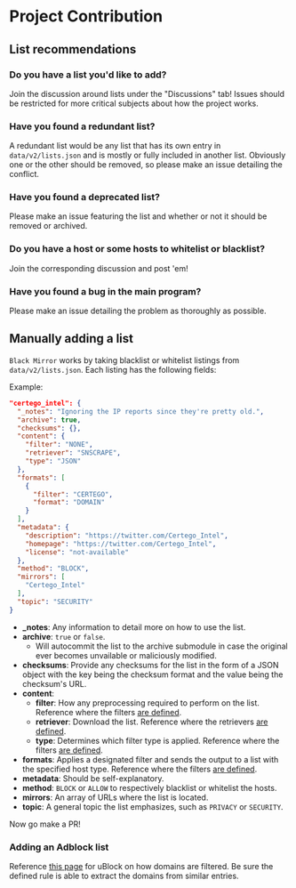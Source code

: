 # Project Contribution

## List recommendations

### Do you have a list you'd like to add?
Join the discussion around lists under the "Discussions" tab!
Issues should be restricted for more critical subjects about how the project works.

### Have you found a redundant list?
A redundant list would be any list that has its own entry in `data/v2/lists.json` and is mostly or fully included in another list.
Obviously one or the other should be removed, so please make an issue detailing the conflict.

### Have you found a deprecated list?
Please make an issue featuring the list and whether or not it should be removed or archived.

### Do you have a host or some hosts to whitelist or blacklist?
Join the corresponding discussion and post 'em!

### Have you found a bug in the main program?
Please make an issue detailing the problem as thoroughly as possible.

## Manually adding a list

`Black Mirror` works by taking blacklist or whitelist listings from `data/v2/lists.json`.
Each listing has the following fields:

Example:
```json
"certego_intel": {
  "_notes": "Ignoring the IP reports since they're pretty old.",
  "archive": true,
  "checksums": {},
  "content": {
    "filter": "NONE",
    "retriever": "SNSCRAPE",
    "type": "JSON"
  },
  "formats": [
    {
      "filter": "CERTEGO",
      "format": "DOMAIN"
    }
  ],
  "metadata": {
    "description": "https://twitter.com/Certego_Intel",
    "homepage": "https://twitter.com/Certego_Intel",
    "license": "not-available"
  },
  "method": "BLOCK",
  "mirrors": [
    "Certego_Intel"
  ],
  "topic": "SECURITY"
}
```

* **_notes**: Any information to detail more on how to use the list.
* **archive**: `true` or `false`.
  * Will autocommit the list to the archive submodule in case the original ever becomes unvailable or maliciously modified.
* **checksums**: Provide any checksums for the list in the form of a JSON object with the key being the checksum format and the value being the checksum's URL.
* **content**:
  * **filter**: How any preprocessing required to perform on the list. Reference where the filters [are defined](https://github.com/T145/black-mirror/blob/master/scripts/v2/apply_filters.bash).
  * **retriever**: Download the list. Reference where the retrievers [are defined](https://github.com/T145/black-mirror/blob/master/scripts/v2/build_lists.bash#L60).
  * **type**: Determines which filter type is applied. Reference where the filters [are defined](https://github.com/T145/black-mirror/blob/master/scripts/v2/apply_filters.bash).
* **formats**: Applies a designated filter and sends the output to a list with the specified host type. Reference where the filters [are defined](https://github.com/T145/black-mirror/blob/master/scripts/v2/apply_filters.bash).
* **metadata**: Should be self-explanatory.
* **method**: `BLOCK` or `ALLOW` to respectively blacklist or whitelist the hosts.
* **mirrors**: An array of URLs where the list is located.
* **topic**: A general topic the list emphasizes, such as `PRIVACY` or `SECURITY`.

Now go make a PR!

### Adding an Adblock list

Reference [this page](https://github.com/gorhill/uBlock/wiki/Static-filter-syntax#static-network-filtering) for uBlock on how domains are filtered. Be sure the defined rule is able to extract the domains from similar entries.
